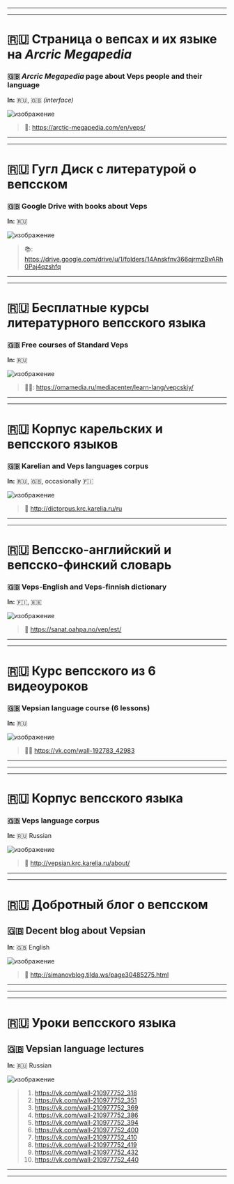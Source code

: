 
***
***

# 🇷🇺 Страница о вепсах и их языке на *Arcric Megapedia*
### 🇬🇧 *Arcric Megapedia* page about Veps people and their language

**In:** 🇷🇺, 🇬🇧 *(interface)*

![изображение](https://github.com/JustARyo/UralicsOfRussia/assets/31369233/f4c9cced-6511-4158-a108-272b9174c0c0)


> 🔗: https://arctic-megapedia.com/en/veps/

***
***

# 🇷🇺 Гугл Диск с литературой о вепсском
### 🇬🇧 Google Drive with books about Veps

**In:** 🇷🇺

![изображение](https://github.com/JustARyo/UralicsOfRussia/assets/31369233/f659bcdc-0c73-40fe-968e-faa57714afb8)


> 📚: https://drive.google.com/drive/u/1/folders/14Anskfnv366qjrmzBvARh0Paj4qzshfq

***
***


# 🇷🇺 Бесплатные курсы **литературного** вепсского языка
### 🇬🇧 Free courses of **Standard** Veps

**In:** 🇷🇺

![изображение](https://github.com/JustARyo/UralicsOfRussia/assets/31369233/91975647-7fc2-4dae-90f6-3ac292a821d6)


> 🧑‍🏫: https://omamedia.ru/mediacenter/learn-lang/vepcskiy/

***
***

# 🇷🇺 Корпус карельских и **вепсского** языков
### 🇬🇧 Karelian and **Veps** languages corpus

**In:** 🇷🇺, 🇬🇧, occasionally 🇫🇮

![изображение](https://github.com/JustARyo/UralicsOfRussia/assets/31369233/508a56ca-7c0d-489c-945f-c95c7d05358d)


> 🔗 http://dictorpus.krc.karelia.ru/ru

***
***


# 🇷🇺 Вепсско-английский и вепсско-финский словарь
### 🇬🇧 Veps-English and Veps-finnish dictionary

**In:** 🇫🇮, 🇪🇪

![изображение](https://github.com/JustARyo/UralicsOfRussia/assets/31369233/cab7bc78-4867-4e08-ae92-76a5bc04a88f)


> 🔗 https://sanat.oahpa.no/vep/est/

***
***

# 🇷🇺 Курс вепсского из 6 видеоуроков
### 🇬🇧 Vepsian language course (6 lessons)

**In:** 🇷🇺

![изображение](https://github.com/JustARyo/UralicsOfRussia/assets/31369233/d0bc55d9-b613-4b66-b052-daff9e06899f)


> 🧑‍🏫 https://vk.com/wall-192783_42983

***
***

---
# 🇷🇺  Корпус вепсского языка
### 🇬🇧  Veps language corpus

**In:** 🇷🇺 Russian

![изображение](https://github.com/user-attachments/assets/f8195b47-4ccc-48cb-89e5-3ef14515c987)


> 🔗 http://vepsian.krc.karelia.ru/about/

***
***

# 🇷🇺  Добротный блог о вепсском
## 🇬🇧  Decent blog about Vepsian

**In**: 🇬🇧 English

![изображение](https://github.com/user-attachments/assets/ff6e8657-f188-4263-a34d-f76a1f4c09d4)

> 🔗 http://simanovblog.tilda.ws/page30485275.html 

***
***

---
# 🇷🇺  Уроки вепсского языка
## 🇬🇧  Vepsian language lectures

**In:** 🇷🇺 Russian

![изображение](https://github.com/user-attachments/assets/5dcdaae9-f261-4044-ae79-b56ec15d5f20)

> 1. https://vk.com/wall-210977752_318
> 2. https://vk.com/wall-210977752_351
> 3. https://vk.com/wall-210977752_369
> 4. https://vk.com/wall-210977752_386
> 5. https://vk.com/wall-210977752_394
> 6. https://vk.com/wall-210977752_400
> 7. https://vk.com/wall-210977752_410
> 8. https://vk.com/wall-210977752_419
> 9. https://vk.com/wall-210977752_432
> 10. https://vk.com/wall-210977752_440

***
***
